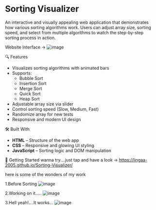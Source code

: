 # Sorting Visualizer

An interactive and visually appealing web application that demonstrates how various sorting algorithms work. Users can adjust array size, sorting speed, and select from multiple algorithms to watch the step-by-step sorting process in action.

Website Interface ->
![image](https://github.com/user-attachments/assets/a7dccaf4-ec44-464e-8f2c-2e8067cdace3)

🔍 Features

- Visualizes sorting algorithms with animated bars
- Supports:
  - Bubble Sort
  - Insertion Sort
  - Merge Sort
  - Quick Sort
  - Heap Sort
- Adjustable array size via slider
- Control sorting speed (Slow, Medium, Fast)
- Randomize array for new tests
- Responsive and modern UI design

🛠️ Built With

- **HTML** – Structure of the web app  
- **CSS** – Responsive and glowing UI styling  
- **JavaScript** – Sorting logic and DOM manipulation

🚀 Getting Started
wanna try....just tap and have a look ->
https://lingaa-2005.github.io/Sorting-Visualizer/

here is some of the wonders of my work

1.Before Sorting
![image](https://github.com/user-attachments/assets/78d182d8-81bd-4ffa-a6b6-52c8618ff01b)

2.Working on it.....
![image](https://github.com/user-attachments/assets/a42c66bf-27dc-4bb6-b740-8d4784e128bc)

3.Hell yeah!....It works...
![image](https://github.com/user-attachments/assets/6a6ceb91-97c8-472b-aa7a-50635e2ade51)

